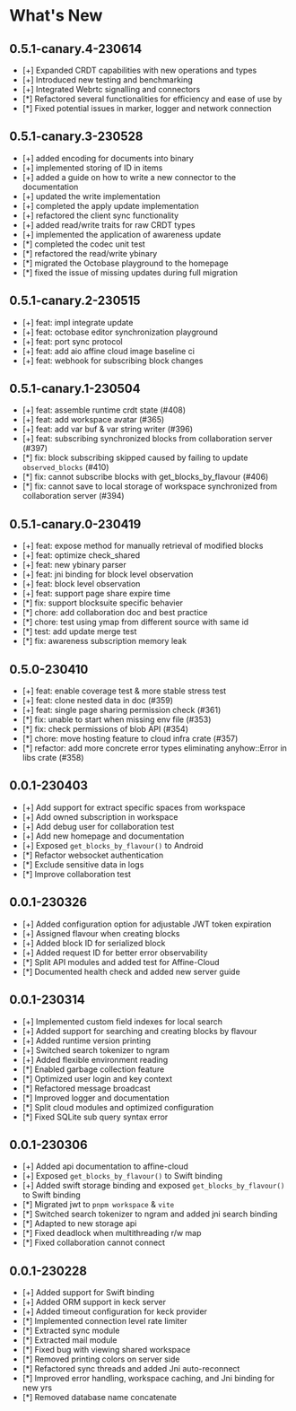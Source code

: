 # What's New

## 0.5.1-canary.4-230614

-   [+] Expanded CRDT capabilities with new operations and types
-   [+] Introduced new testing and benchmarking
-   [+] Integrated Webrtc signalling and connectors
-   [*] Refactored several functionalities for efficiency and ease of use by
-   [*] Fixed potential issues in marker, logger and network connection

## 0.5.1-canary.3-230528

-   [+] added encoding for documents into binary
-   [+] implemented storing of ID in items
-   [+] added a guide on how to write a new connector to the documentation
-   [+] updated the write implementation
-   [+] completed the apply update implementation
-   [+] refactored the client sync functionality
-   [+] added read/write traits for raw CRDT types
-   [+] implemented the application of awareness update
-   [*] completed the codec unit test
-   [*] refactored the read/write ybinary
-   [*] migrated the Octobase playground to the homepage
-   [*] fixed the issue of missing updates during full migration

## 0.5.1-canary.2-230515

-   [+] feat: impl integrate update
-   [+] feat: octobase editor synchronization playground
-   [+] feat: port sync protocol
-   [+] feat: add aio affine cloud image baseline ci
-   [+] feat: webhook for subscribing block changes

## 0.5.1-canary.1-230504

-   [+] feat: assemble runtime crdt state (#408)
-   [+] feat: add workspace avatar (#365)
-   [+] feat: add var buf & var string writer (#396)
-   [+] feat: subscribing synchronized blocks from collaboration server (#397)
-   [*] fix: block subscribing skipped caused by failing to update `observed_blocks` (#410)
-   [*] fix: cannot subscribe blocks with get_blocks_by_flavour (#406)
-   [*] fix: cannot save to local storage of workspace synchronized from collaboration server (#394)

## 0.5.1-canary.0-230419

-   [+] feat: expose method for manually retrieval of modified blocks
-   [+] feat: optimize check_shared
-   [+] feat: new ybinary parser
-   [+] feat: jni binding for block level observation
-   [+] feat: block level observation
-   [+] feat: support page share expire time
-   [*] fix: support blocksuite specific behavier
-   [*] chore: add collaboration doc and best practice
-   [*] chore: test using ymap from different source with same id
-   [*] test: add update merge test
-   [*] fix: awareness subscription memory leak

## 0.5.0-230410

-   [+] feat: enable coverage test & more stable stress test
-   [+] feat: clone nested data in doc (#359)
-   [+] feat: single page sharing permission check (#361)
-   [*] fix: unable to start when missing env file (#353)
-   [*] fix: check permissions of blob API (#354)
-   [*] chore: move hosting feature to cloud infra crate (#357)
-   [*] refactor: add more concrete error types eliminating anyhow::Error in libs crate (#358)

## 0.0.1-230403

-   [+] Add support for extract specific spaces from workspace
-   [+] Add owned subscription in workspace
-   [+] Add debug user for collaboration test
-   [+] Add new homepage and documentation
-   [+] Exposed `get_blocks_by_flavour()` to Android
-   [*] Refactor websocket authentication
-   [*] Exclude sensitive data in logs
-   [*] Improve collaboration test

## 0.0.1-230326

-   [+] Added configuration option for adjustable JWT token expiration
-   [+] Assigned flavour when creating blocks
-   [+] Added block ID for serialized block
-   [+] Added request ID for better error observability
-   [*] Split API modules and added test for Affine-Cloud
-   [*] Documented health check and added new server guide

## 0.0.1-230314

-   [+] Implemented custom field indexes for local search
-   [+] Added support for searching and creating blocks by flavour
-   [+] Added runtime version printing
-   [+] Switched search tokenizer to ngram
-   [+] Added flexible environment reading
-   [*] Enabled garbage collection feature
-   [*] Optimized user login and key context
-   [*] Refactored message broadcast
-   [*] Improved logger and documentation
-   [*] Split cloud modules and optimized configuration
-   [*] Fixed SQLite sub query syntax error

## 0.0.1-230306

-   [+] Added api documentation to affine-cloud
-   [+] Exposed `get_blocks_by_flavour()` to Swift binding
-   [+] Added swift storage binding and exposed `get_blocks_by_flavour()` to Swift binding
-   [*] Migrated jwt to `pnpm workspace` & `vite`
-   [*] Switched search tokenizer to ngram and added jni search binding
-   [*] Adapted to new storage api
-   [*] Fixed deadlock when multithreading r/w map
-   [*] Fixed collaboration cannot connect

## 0.0.1-230228

-   [+] Added support for Swift binding
-   [+] Added ORM support in keck server
-   [+] Added timeout configuration for keck provider
-   [*] Implemented connection level rate limiter
-   [*] Extracted sync module
-   [*] Extracted mail module
-   [*] Fixed bug with viewing shared workspace
-   [*] Removed printing colors on server side
-   [*] Refactored sync threads and added Jni auto-reconnect
-   [*] Improved error handling, workspace caching, and Jni binding for new yrs
-   [*] Removed database name concatenate
